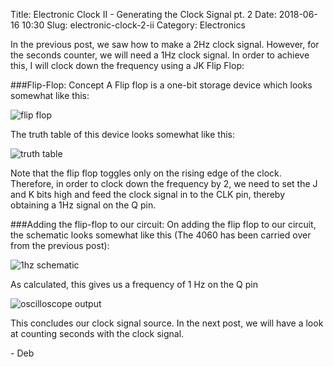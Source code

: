 Title: Electronic Clock II - Generating the Clock Signal pt. 2
Date: 2018-06-16 10:30
Slug: electronic-clock-2-ii
Category: Electronics

In the previous post, we saw how to make a 2Hz clock signal. However, for the seconds counter, we will need a 1Hz clock signal. In order to achieve this, I will clock down the frequency using a JK Flip Flop:

###Flip-Flop: Concept
A Flip flop is a one-bit storage device which looks somewhat like this:

![flip flop]({static}res/flip_flop.png)

The truth table of this device looks somewhat like this:

![truth table]({static}res/jk-flip-flop-truth-table.jpg)

Note that the flip flop toggles only on the rising edge of the clock. Therefore, in order to clock down the frequency by 2, we need to set the J and K bits high and feed the clock signal in to the CLK pin, thereby obtaining a 1Hz signal on the Q pin. 

###Adding the flip-flop to our circuit:
On adding the flip flop to our circuit, the schematic looks somewhat like this (The 4060 has been carried over from the previous post):

![1hz schematic]({static}res/1hz_schematic.png)

As calculated, this gives us a frequency of 1 Hz on the Q pin

![oscilloscope output]({static}res/pic.png)

This concludes our clock signal source. In the next post, we will have a look at counting seconds with the clock signal. 

\- Deb
